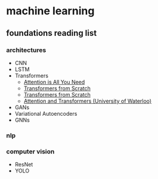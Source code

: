 # machine learning

## foundations reading list


### architectures
- CNN
- LSTM
- Transformers
  - [Attention is All You Need](https://arxiv.org/pdf/1706.03762.pdf)
  - [Transformers from Scratch](http://peterbloem.nl/blog/transformers)
  - [Transformers from Scratch](https://e2eml.school/transformers.html)
  - [Attention and Transformers (University of Waterloo)](https://www.youtube.com/watch?v=OyFJWRnt_AY)
- GANs
- Variational Autoencoders
- GNNs

### nlp

### computer vision
- ResNet
- YOLO


